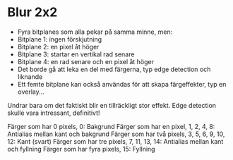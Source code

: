 # Blur 2x2
- Fyra bitplanes som alla pekar på samma minne, men:
- Bitplane 1: ingen förskjutning
- Bitplane 2: en pixel åt höger
- Bitplane 3: startar en vertikal rad senare
- Bitplane 4: en rad senare och en pixel åt höger
- Det borde gå att leka en del med färgerna, typ edge detection och liknande
- Ett femte bitplane kan också användas för att skapa färgeffekter, typ en overlay...

Undrar bara om det faktiskt blir en tillräckligt stor effekt. Edge detection skulle vara intressant, definitivt!

Färger som har 0 pixels, 0: Bakgrund
Färger som har en pixel, 1, 2, 4, 8: Antialias mellan kant och bakgrund
Färger som har två pixels, 3, 5, 6, 9, 10, 12: Kant (svart)
Färger som har tre pixels, 7, 11, 13, 14: Antialias mellan kant och fyllning
Färger som har fyra pixels, 15: Fyllning

